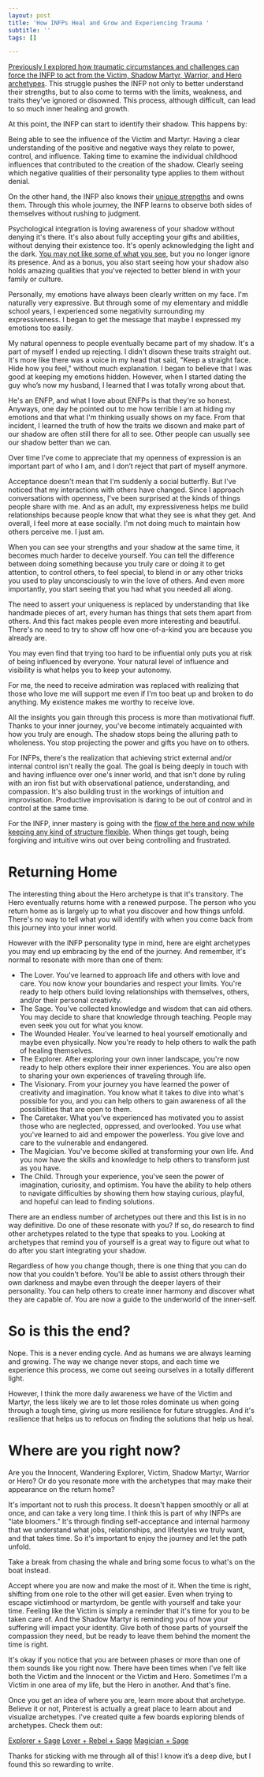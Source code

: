 ```yaml
---
layout: post
title: 'How INFPs Heal and Grow and Experiencing Trauma '
subtitle: ''
tags: []

---
```

[Previously I explored how traumatic circumstances and challenges can force the INFP to act from the Victim, Shadow Martyr, Warrior, and Hero archetypes](). This struggle pushes the INFP not only to better understand their strengths, but to also come to terms with the limits, weakness, and traits they've ignored or disowned. This process, although difficult, can lead to so much inner healing and growth. 

At this point, the INFP can start to identify their shadow. This happens by:

Being able to see the influence of the Victim and Martyr.
Having a clear understanding of the positive and negative ways they relate to power, control, and influence.
Taking time to examine the individual childhood influences that contributed to the creation of the shadow.
Clearly seeing which negative qualities of their personality type applies to them without denial.

On the other hand, the INFP also knows their [unique strengths]() and owns them. Through this whole journey, the INFP learns to observe both sides of themselves without rushing to judgment.

Psychological integration is loving awareness of your shadow without denying it's there. It's also about fully accepting your gifts and abilities, without denying their existence too. It's openly acknowledging the light and the dark. [You may not like some of what you see](), but you no longer ignore its presence. And as a bonus, you also start seeing how your shadow also holds amazing qualities that you've rejected to better blend in with your family or culture.

Personally, my emotions have always been clearly written on my face. I'm naturally very expressive. But through some of my elementary and middle school years, I experienced some negativity surrounding my expressiveness. I began to get the message that maybe I expressed my emotions too easily.

My natural openness to people eventually became part of my shadow. It's a part of myself I ended up rejecting. I didn't disown these traits straight out. It's more like there was a voice in my head that said, "Keep a straight face. Hide how you feel," without much explanation. I began to believe that I was good at keeping my emotions hidden. However, when I started dating the guy who’s now my husband, I learned that I was totally wrong about that. 

He's an ENFP, and what I love about ENFPs is that they're so honest. Anyways, one day he pointed out to me how terrible I am at hiding my emotions and that what I'm thinking usually shows on my face. From that incident,  I learned the truth of how the traits we disown and make part of our shadow are often still there for all to see. Other people can usually see our shadow better than we can.

Over time I’ve come to appreciate that my openness of expression is an important part of who I am, and I don’t reject that part of myself anymore.

Acceptance doesn't mean that I'm suddenly a social butterfly. But I've noticed that my interactions with others have changed. Since I approach conversations with openness, I've been surprised at the kinds of things people share with me. And as an adult, my expressiveness helps me build relationships because people know that what they see is what they get. And overall, I feel more at ease socially. I'm not doing much to maintain how others perceive me. I just am.

When you can see your strengths and your shadow at the same time, it becomes much harder to deceive yourself. You can tell the difference between doing something because you truly care or doing it to get attention, to control others, to feel special, to blend in or any other tricks you used to play unconsciously to win the love of others. And even more importantly, you start seeing that you had what you needed all along.

The need to assert your uniqueness is replaced by understanding that like handmade pieces of art, every human has things that sets them apart from others. And this fact makes people even more interesting and beautiful. There's no need to try to show off how one-of-a-kind you are because you already are.

You may even find that trying too hard to be influential only puts you at risk of being influenced by everyone. Your natural level of influence and visibility is what helps you to keep your autonomy.

For me, the need to receive admiration was replaced with realizing that those who love me will support me even if I'm too beat up and broken to do anything. My existence makes me worthy to receive love.

All the insights you gain through this process is more than motivational fluff. Thanks to your inner journey, you've become intimately acquainted with how you truly are enough. The shadow stops being the alluring path to wholeness. You stop projecting the power and gifts you have on to others.

For INFPs, there's the realization that achieving strict external and/or internal control isn't really the goal. The goal is being deeply in touch with and having influence over one's inner world, and that isn't done by ruling with an iron fist but with observational patience, understanding, and compassion. It's also building trust in the workings of intuition and improvisation. Productive improvisation is daring to be out of control and in control at the same time.

For the INFP, inner mastery is going with the [flow of the here and now while keeping any kind of structure flexible](). When things get tough, being forgiving and intuitive wins out over being controlling and frustrated.

# Returning Home

The interesting thing about the Hero archetype is that it's transitory. The Hero eventually returns home with a renewed purpose. The person who you return home as is largely up to what you discover and how things unfold. There's no way to tell what you will identify with when you come back from this journey into your inner world.

However with the INFP personality type in mind, here are eight archetypes you may end up embracing by the end of the journey. And remember, it's normal to resonate with more than one of them:

- The Lover. You've learned to approach life and others with love and care. You now know your boundaries and respect your limits. You're ready to help others build loving relationships with themselves, others, and/or their personal creativity.
- The Sage. You've collected knowledge and wisdom that can aid others. You may decide to share that knowledge through teaching. People may even seek you out for what you know.
- The Wounded Healer. You've learned to heal yourself emotionally and maybe even physically. Now you're ready to help others to walk the path of healing themselves.
- The Explorer. After exploring your own inner landscape, you're now ready to help others explore their inner experiences. You are also open to sharing your own experiences of traveling through life.
- The Visionary. From your journey you have learned the power of creativity and imagination. You know what it takes to dive into what's possible for you, and you can help others to gain awareness of all the possibilities that are open to them.
- The Caretaker. What you've experienced has motivated you to assist those who are neglected, oppressed, and overlooked. You use what you've learned to aid and empower the powerless. You give love and care to the vulnerable and endangered.
-  The Magician. You've become skilled at transforming your own life. And you now have the skills and knowledge to help others to transform just as you have.
- The Child. Through your experience, you've seen the power of imagination, curiosity, and optimism. You have the ability to help others to navigate difficulties by showing them how staying curious, playful, and hopeful can lead to finding solutions.

There are an endless number of archetypes out there and this list is in no way definitive. Do one of these resonate with you? If so, do research to find other archetypes related to the type that speaks to you. Looking at archetypes that remind you of yourself is a great way to figure out what to do after you start integrating your shadow.

Regardless of how you change though, there is one thing that you can do now that you couldn't before. You'll be able to assist others through their own darkness and maybe even through the deeper layers of their personality. You can help others to create inner harmony and discover what they are capable of. You are now a guide to the underworld of the inner-self.

# So is this the end?

Nope. This is a never ending cycle. And as humans we are always learning and growing. The way we change never stops, and each time we experience this process, we come out seeing ourselves in a totally different light.

However, I think the more daily awareness we have of the Victim and Martyr, the less likely we are to let those roles dominate us when going through a tough time, giving us more resilience for future struggles. And it's resilience that helps us to refocus on finding the solutions that help us heal.

# Where are you right now?

Are you the Innocent, Wandering Explorer, Victim, Shadow Martyr, Warrior or Hero? Or do you resonate more with the archetypes that may make their appearance on the return home?

It's important not to rush this process. It doesn't happen smoothly or all at once, and can take a very long time. I think this is part of why INFPs are "late bloomers.” It's through finding self-acceptance and internal harmony that we understand what jobs, relationships, and lifestyles we truly want, and that takes time. So it's important to enjoy the journey and let the path unfold.

Take a break from chasing the whale and bring some focus to what's on the boat instead.

Accept where you are now and make the most of it. When the time is right, shifting from one role to the other will get easier. Even when trying to escape victimhood or martyrdom, be gentle with yourself and take your time. Feeling like the Victim is simply a reminder that it's time for you to be taken care of. And the Shadow Martyr is reminding you of how your suffering will impact your identity. Give both of those parts of yourself the compassion they need, but be ready to leave them behind the moment the time is right.

It's okay if you notice that you are between phases or more than one of them sounds like you right now. There have been times when I've felt like both the Victim and the Innocent or the Victim and Hero. Sometimes I'm a Victim in one area of my life, but the Hero in another. And that's fine.

Once you get an idea of where you are, learn more about that archetype. Believe it or not, Pinterest is actually a great place to learn about and visualize archetypes. I've created quite a few boards exploring blends of archetypes. Check them out:

[Explorer + Sage](https://pin.it/nSTL4k9)
[Lover + Rebel + Sage](https://pin.it/5ZJrwGx)
[Magician + Sage](https://pin.it/4XEdGqR)

Thanks for sticking with me through all of this! I know it’s a deep dive, but I found this so rewarding to write.

